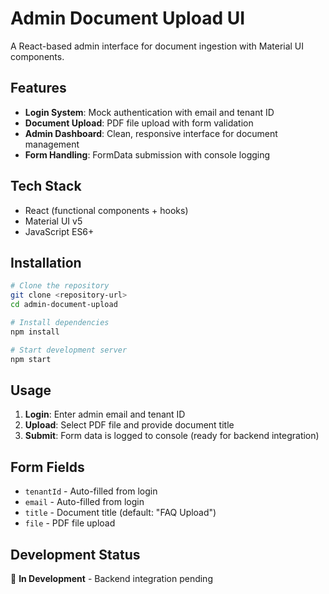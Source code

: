 # Admin Document Upload UI

A React-based admin interface for document ingestion with Material UI components.

## Features

- **Login System**: Mock authentication with email and tenant ID
- **Document Upload**: PDF file upload with form validation
- **Admin Dashboard**: Clean, responsive interface for document management
- **Form Handling**: FormData submission with console logging

## Tech Stack

- React (functional components + hooks)
- Material UI v5
- JavaScript ES6+

## Installation

```bash
# Clone the repository
git clone <repository-url>
cd admin-document-upload

# Install dependencies
npm install 

# Start development server
npm start
```

## Usage

1. **Login**: Enter admin email and tenant ID
2. **Upload**: Select PDF file and provide document title
3. **Submit**: Form data is logged to console (ready for backend integration)

## Form Fields

- `tenantId` - Auto-filled from login
- `email` - Auto-filled from login  
- `title` - Document title (default: "FAQ Upload")
- `file` - PDF file upload

## Development Status

🚧 **In Development** - Backend integration pending
